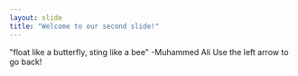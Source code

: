 ```yaml
---
layout: slide
title: "Welcome to our second slide!"
---
```

"float like a butterfly, sting like a bee" -Muhammed Ali
Use the left arrow to go back!
